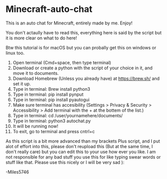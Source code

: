 # Minecraft-auto-chat
This is an auto chat for Minecraft, entirely made by me. Enjoy!

You don't actaully have to read this, everything here is said by the script but it is more clear on what to do here!

Btw this tutorial is for macOS but you can probally get this on windows or linux too. 

1. Open terminal (Cmd+space, then type terminal)
2. Download or create a python with the script of your choice in it, and move it to documents.
3. Download Homebrew (Unless you already have) at https://brew.sh/ and set it up.
4. Type in terminal: Brew install python3
5. Type in terminal: pip install pynput
6. Type in terminal: pip install pyautogui
7. Make sure terminal has accesibility (Settings > Privacy & Security > Accessibility > Add terminal with the + at the bottem of the list.)
8. Type in terminal: cd /user/yournamehere/documents/
9. Type in terminal: python3 autochat.py
10. It will be running now!
11. To exit, go to terminal and press cntrl+c

As this script is a bit more advanced than my brackets Plus script, and I put alot of effort into this, please don't reupload this (But at the same time, I don't really care) but you can edit this to your use how ever you like.
I am not responsible for any bad stuff you use this for like typing swear words or stuff like that. Please use this nicely or I will be very sad ):

-Miles5746
